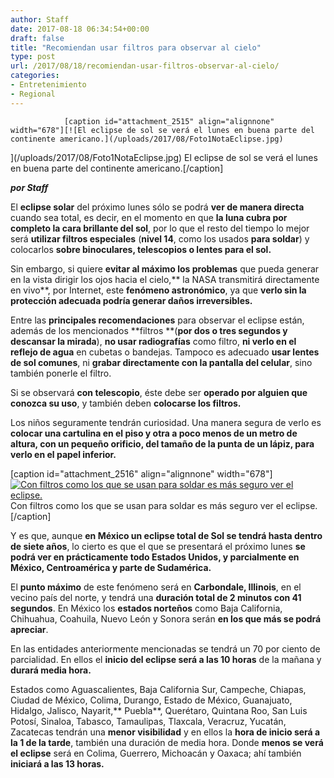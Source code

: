 ```yaml
---
author: Staff
date: 2017-08-18 06:34:54+00:00
draft: false
title: "Recomiendan usar filtros para observar al cielo"
type: post
url: /2017/08/18/recomiendan-usar-filtros-observar-al-cielo/
categories:
- Entretenimiento
- Regional
---
```



				[caption id="attachment_2515" align="alignnone" width="678"][![El eclipse de sol se verá el lunes en buena parte del continente americano.](/uploads/2017/08/Foto1NotaEclipse.jpg)
](/uploads/2017/08/Foto1NotaEclipse.jpg) El eclipse de sol se verá el lunes en buena parte del continente americano.[/caption]

_**por Staff**_

El **eclipse solar** del próximo lunes sólo se podrá **ver de manera directa** cuando sea total, es decir, en el momento en que **la luna cubra por completo la cara brillante del sol**, por lo que el resto del tiempo lo mejor será **utilizar filtros especiales** (**nivel 14**, como los usados **para soldar**) y colocarlos **sobre binoculares, telescopios o lentes para el sol.**

Sin embargo, si quiere **evitar al máximo los problemas** que pueda generar en la vista dirigir los ojos hacia el cielo,** la NASA transmitirá directamente en vivo**, por Internet, este **fenómeno astronómico**, ya que **verlo sin la protección adecuada podría generar daños irreversibles.**

Entre las **principales recomendaciones** para observar el eclipse están, además de los mencionados **filtros **(**por dos o tres segundos y descansar la mirada**), **no usar radiografías** como filtro, **ni verlo en el reflejo de agua** en cubetas o bandejas. Tampoco es adecuado **usar lentes de sol comunes**, ni **grabar directamente con la pantalla del celular**, sino también ponerle el filtro.

Si se observará **con telescopio**, éste debe ser **operado por alguien que conozca su uso**, y también deben **colocarse los filtros.**

Los niños seguramente tendrán curiosidad. Una manera segura de verlo es **colocar una cartulina en el piso y otra a poco menos de un metro de altura, con un pequeño orificio, del tamaño de la punta de un lápiz, para verlo en el papel inferior.**

[caption id="attachment_2516" align="alignnone" width="678"][![Con filtros como los que se usan para soldar es más seguro ver el eclipse.](/uploads/2017/08/Foto2NotaEclipse.jpg)
](/uploads/2017/08/Foto2NotaEclipse.jpg) Con filtros como los que se usan para soldar es más seguro ver el eclipse.[/caption]

Y es que, aunque **en México un eclipse total de Sol se tendrá hasta dentro de siete años**, lo cierto es que el que se presentará el próximo lunes **se podrá ver en prácticamente todo Estados Unidos, y parcialmente en México, Centroamérica y parte de Sudamérica.**

El **punto máximo** de este fenómeno será en **Carbondale, Illinois**, en el vecino país del norte, y tendrá una **duración total de 2 minutos con 41 segundos**. En México los **estados norteños** como Baja California, Chihuahua, Coahuila, Nuevo León y Sonora serán **en los que más se podrá apreciar**.

En las entidades anteriormente mencionadas se tendrá un 70 por ciento de parcialidad. En ellos el **inicio del eclipse será a las 10 horas** de la mañana y **durará media hora.**

Estados como Aguascalientes, Baja California Sur, Campeche, Chiapas, Ciudad de México, Colima, Durango, Estado de México, Guanajuato, Hidalgo, Jalisco, Nayarit,** Puebla**, Querétaro, Quintana Roo, San Luis Potosí, Sinaloa, Tabasco, Tamaulipas, Tlaxcala, Veracruz, Yucatán, Zacatecas tendrán una **menor visibilidad** y en ellos la **hora de inicio será a la 1 de la tarde**, también una duración de media hora. Donde **menos se verá el eclipse** será en Colima, Guerrero, Michoacán y Oaxaca; ahí también **iniciará a las 13 horas.**		
